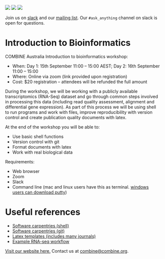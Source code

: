 [![](https://flat.badgen.net/badge/license/MIT/cyan?scale=1.5)](https://opensource.org/licenses/MIT)
[![](https://flat.badgen.net/badge/icon/@combine_au?icon=twitter&label&scale=1.5)](https://twitter.com/combine_au)
[![](https://flat.badgen.net/badge/icon/@AusBiocommons?icon=twitter&label&scale=1.5)](https://twitter.com/AusBiocommons)

Join us on [slack](combine-au.slack.com) and our [mailing list](https://www.combine.org.au/join/). Our `#ask_anything` channel on slack is open for questions.

# Introduction to Bioinformatics
COMBINE Australia Introduction to bioinformatics workshop:
- When: Day 1: 15th September 11:00 – 15:00 AEST; Day 2: 16th September 11:00 – 15:00
- Where: Online via zoom (link provided upon registration)
- Cost: $20 registration – attendees will be refunded the full amount

During the workshop, we will be working with a publicly available transcriptomics (RNA-Seq) dataset and go through common steps involved in processing this data (including read quality assessment, alignment and differential gene expression). As part of this process we will be using shell to run programs and work with files, improve reproducibility with version control and create publication quality documents with latex.

At the end of the workshop you will be able to:
- Use basic shell functions
- Version control with git
- Format documents with latex
- Work with real biological data

Requirements:
- Web browser
- Zoom
- Slack
- Command line (mac and linux users have this as terminal. [windows users can download putty](https://www.putty.org/))

# Useful references
- [Software carpentries (shell)](http://swcarpentry.github.io/shell-novice/)
- [Software carpentries (git)](http://swcarpentry.github.io/git-novice)
- [Latex templates (includes many journals)](https://www.overleaf.com/latex/templates)
- [Example RNA-seq workflow](https://www.bioconductor.org/packages/devel/workflows/vignettes/rnaseqGene/inst/doc/rnaseqGene.html)

[Visit our website here.](https://www.combine.org.au/) Contact us at [combine@combine.org](mailto:combine@combine.org.au).
